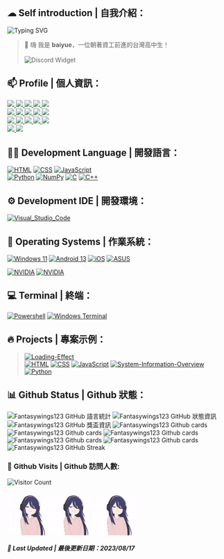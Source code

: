 ## ☁ **Self introduction | 自我介紹：**
![Typing SVG](http://readme-typing-svg.herokuapp.com/?font=Fira+Code&weight=800&size=30&pause=500&width=435&lines=baiyue)
> 👋 嗨 我是 **baiyue**，一位朝著資工前進的台灣高中生！<br><br>
![Discord Widget](https://discord.c99.nl/widget/theme-3/975001678350811206.png)

## 📫 **Profile | 個人資訊：**
<a target="_blank" title="白玥バイユエ LinkTree" href="https://linktr.ee/baiyue">
	<img src="https://img.shields.io/static/v1?style=for-the-badge&message=Linktree&color=222222&logo=Linktree&logoColor=43E55E&label=" />
</a>
<a target="_blank" title="白玥バイユエ YouTube" href="https://www.youtube.com/channel/UCbov7AOtazIZ2xY__gPPNPA">
	<img src="https://img.shields.io/static/v1?style=for-the-badge&message=YouTube&color=FF0000&logo=YouTube&logoColor=FFFFFF&label="/>
</a>
<a target="_blank" title="白玥バイユエ Facebook" href="https://www.facebook.com/baiyue001/">
	<img src="https://img.shields.io/static/v1?style=for-the-badge&message=Facebook&color=1877F2&logo=Facebook&logoColor=FFFFFF&label=" />
</a>
<a target="_blank" title="白玥バイユエ Twitter" href="https://twitter.com/s5XOa6r9p8Txct1">
	<img src="https://img.shields.io/static/v1?style=for-the-badge&message=Twitter&color=1DA1F2&logo=Twitter&logoColor=FFFFFF&label=" />
</a>
<a target="_blank" title="白玥バイユエ Steam" href="https://steamcommunity.com/id/Fantasywings123/">
	<img src="https://img.shields.io/badge/Steam-000000?style=for-the-badge&logo=steam&logoColor=white" />
</a>
<br>
<a target="_blank" title="白玥バイユエ Github" href="https://github.com/Fantasywings123">
	<img src="https://img.shields.io/static/v1?style=for-the-badge&message=GitHub&color=181717&logo=GitHub&logoColor=FFFFFF&label=" />
</a>
<a target="_blank" title="白玥バイユエ Discord" href="https://discordapp.com/users/975001678350811206">
	<img src="https://img.shields.io/static/v1?style=for-the-badge&message=Discord&color=5865F2&logo=Discord&logoColor=FFFFFF&label=" />
</a>
<a>
<a target="_blank" title="白玥バイユエ Instagram" href="https://www.instagram.com/baiyue_001/">
	<img src="https://img.shields.io/badge/Instagram-E4405F?style=for-the-badge&logo=instagram&logoColor=white" />
</a>
<a target="_blank" title="白玥バイユエ Pinterest" href="https://www.pinterest.com/fantasywings123/">
	<img src="https://img.shields.io/badge/Pinterest-%23E60023.svg?&style=for-the-badge&logo=Pinterest&logoColor=white" />
</a>
<a target="_blank" title="白玥バイユエ Reddit" href="https://www.reddit.com/user/Fantasywings123/">
	<img src="https://img.shields.io/badge/Reddit-FF4500?style=for-the-badge&logo=reddit&logoColor=white" />
</a>
<br>
<a target="_blank" title="白玥バイユエ TikTok" href="https://www.tiktok.com/@baiyue_001?ug_source=op.auth&ug_term=Linktr.ee&utm_source=awyc6vc625ejxp86&utm_campaign=tt4d_profile_link&_r=1">
	<img src="https://img.shields.io/badge/TikTok-000000?style=for-the-badge&logo=tiktok&logoColor=white" />
</a>
<a target="_blank" title="白玥バイユエ SoundCloud" href="https://soundcloud.com/anime-music-277989122">
	<img src="https://img.shields.io/badge/SoundCloud-FF3300?style=for-the-badge&logo=soundcloud&logoColor=white" />
</a>
<a target="_blank" title="白玥バイユエ Spotify" href="https://open.spotify.com/user/zv8adt12gxosuxkea5bud1iqq?si=9fcb2315b81a429b&nd=1">
	<img src="https://img.shields.io/badge/Spotify-1ED760?&style=for-the-badge&logo=spotify&logoColor=white" />
</a>
<a target="_blank" title="白玥バイユエ Twitch" href="https://www.twitch.tv/baiyue_001">
	<img src="https://img.shields.io/badge/Twitch-9146FF?style=for-the-badge&logo=twitch&logoColor=white" />
</a>
<a target="_blank" title="白玥バイユエ Gmail" href="mailto:fantasywings123@gmail.com">
	<img src="https://img.shields.io/badge/Gmail-D14836?style=for-the-badge&logo=gmail&logoColor=white" />
</a>
<br>
<a target="_blank" title="白玥バイユエ Messenger" href="https://www.messenger.com/t/100024381486336">
	<img src="https://img.shields.io/badge/Messenger-00B2FF?style=for-the-badge&logo=messenger&logoColor=white" />
</a>
<a target="_blank" title="白玥バイユエ Line" href="https://linevoom.line.me/user/_dcIw7uDA9jSbuwZ_MQconVKOTEAKVGwwYQoN18s">
	<img src="https://img.shields.io/badge/Line-00C300?style=for-the-badge&logo=line&logoColor=white" />
</a>

## 👩‍💻 **Development Language | 開發語言：**
[![HTML](https://img.shields.io/badge/HTML-E34F26?style=for-the-badge&logo=html5&logoColor=white)](https://zh.wikipedia.org/zh-tw/HTML)
[![CSS](https://img.shields.io/badge/CSS-1572B6?style=for-the-badge&logo=css3&logoColor=white)](https://zh.wikipedia.org/wiki/CSS)
[![JavaScript](https://img.shields.io/badge/JavaScript-323330?style=for-the-badge&logo=javascript&logoColor=F7DF1E)](https://zh.wikipedia.org/wiki/Javascript)  
[![Python](https://img.shields.io/badge/Python-FFD43B?style=for-the-badge&logo=python&logoColor=blue)](https://zh.wikipedia.org/wiki/Python)
[![NumPy](https://img.shields.io/badge/Numpy-777BB4?style=for-the-badge&logo=numpy&logoColor=white)](https://zh.wikipedia.org/wiki/NumPy)
[![C](https://img.shields.io/static/v1?style=for-the-badge&message=C&color=222222&logo=C&logoColor=A8B9CC&label=)](https://zh.wikipedia.org/zh-tw/C%E8%AF%AD%E8%A8%80)
[![C++](https://img.shields.io/static/v1?style=for-the-badge&message=C%2B%2B&color=00599C&logo=C%2B%2B&logoColor=FFFFFF&label=)](https://zh.wikipedia.org/wiki/c++)

## ⚙️ **Development IDE | 開發環境：**
[![Visual_Studio_Code](https://img.shields.io/badge/Visual_Studio_Code-0078D4?style=for-the-badge&logo=visual%20studio%20code&logoColor=white)](https://code.visualstudio.com/)

## 💬 **Operating Systems | 作業系統：**
[![Windows 11](https://img.shields.io/badge/Windows_11-0078d4?style=for-the-badge&logo=windows-11&logoColor=white)](https://zh.wikipedia.org/wiki/Windows_11)
[![Android 13](https://img.shields.io/badge/Android_13-3DDC84?style=for-the-badge&logo=android&logoColor=white)](https://zh.wikipedia.org/wiki/Android_13)
[![iOS](https://img.shields.io/badge/iOS-000000?style=for-the-badge&logo=ios&logoColor=white)](https://zh.wikipedia.org/wiki/IOS)
[![ASUS](https://img.shields.io/badge/asus-000000?style=for-the-badge&logo=asus&logoColor=white)](https://zh.wikipedia.org/wiki/%E8%8F%AF%E7%A2%A9)

[![NVIDIA](https://img.shields.io/badge/NVIDIA-GTX1650-76B900?style=for-the-badge&logo=nvidia&logoColor=white)](https://zh.wikipedia.org/wiki/%E8%8B%B1%E4%BC%9F%E8%BE%BE)
[![NVIDIA](https://img.shields.io/badge/NVIDIA-MX150-83B81A?style=for-the-badge&logo=nvidia&logoColor=white)](https://zh.wikipedia.org/wiki/%E8%8B%B1%E4%BC%9F%E8%BE%BE)

## 💻 **Terminal | 終端：**
[![Powershell](https://img.shields.io/badge/powershell-5391FE?style=for-the-badge&logo=powershell&logoColor=white)](https://zh.wikipedia.org/wiki/PowerShell)
[![Windows Terminal](https://img.shields.io/badge/windows%20terminal-4D4D4D?style=for-the-badge&logo=windows%20terminal&logoColor=white)](https://zh.wikipedia.org/wiki/Windows_Terminal)

## 🔥 **Projects | 專案示例：**
> [![Loading-Effect](https://github-readme-stats.vercel.app/api/pin/?username=Fantasywings123&repo=Loading-Effect&show_icons=true&bg_color=23272A&title_color=FF73F1&text_color=FFC0CB&icon_color=9B84EE&count_private=true&border_color=fAA61A&border_radius=10)](https://github.com/Fantasywings123/Loading-Effect)  
> [![HTML](https://img.shields.io/badge/HTML-E34F26?style=for-the-badge&logo=html5&logoColor=white)](https://zh.wikipedia.org/zh-tw/HTML)
[![CSS](https://img.shields.io/badge/CSS-1572B6?style=for-the-badge&logo=css3&logoColor=white)](https://zh.wikipedia.org/wiki/CSS)
[![JavaScript](https://img.shields.io/badge/JavaScript-323330?style=for-the-badge&logo=javascript&logoColor=F7DF1E)](https://zh.wikipedia.org/wiki/Javascript)
> [![System-Information-Overview](https://github-readme-stats.vercel.app/api/pin/?username=Fantasywings123&repo=System-Information-Overview&show_icons=true&bg_color=001529&title_color=88deb0&text_color=f7f6fb&icon_color=ffdd02&count_private=true&border_color=fAA61A&border_radius=10)](https://github.com/Fantasywings123/Loading-Effect)  
> [![Python](https://img.shields.io/badge/Python-FFD43B?style=for-the-badge&logo=python&logoColor=blue)](https://zh.wikipedia.org/wiki/Python)

## 📊 **Github Status | Github 狀態：**
![Fantasywings123 GitHub 語言統計](https://github-readme-stats.vercel.app/api/top-langs/?username=Fantasywings123&show_icons=true&bg_color=23272A&title_color=FFC0CB&text_color=FFC0CB&icon_color=9B84EE&count_private=true&include_all_commits=true&border_color=9B84EE&border_radius=10)
![Fantasywings123 GitHub 狀態資訊](https://github-readme-stats.vercel.app/api/?username=Fantasywings123&show_icons=true&bg_color=23272A&title_color=FF73F1&text_color=FFC0CB&icon_color=9B84EE&count_private=true&include_all_commits=true&border_color=9B84EE&border_radius=10)
![Fantasywings123 GitHub 獎盃資訊](https://github-profile-trophy.vercel.app/?username=Fantasywings123&column=8&theme=radical)
![Fantasywings123 Github cards](https://github-profile-summary-cards.vercel.app/api/cards/profile-details?username=Fantasywings123&theme=dracula)
![Fantasywings123 Github cards](https://github-profile-summary-cards.vercel.app/api/cards/repos-per-language?username=Fantasywings123&theme=dracula)
![Fantasywings123 Github cards](https://github-profile-summary-cards.vercel.app/api/cards/most-commit-language?username=Fantasywings123&theme=dracula)
![Fantasywings123 Github cards](https://github-profile-summary-cards.vercel.app/api/cards/stats?username=Fantasywings123&theme=dracula)
![Fantasywings123 Github cards](https://github-profile-summary-cards.vercel.app/api/cards/productive-time?username=Fantasywings123&theme=dracula)
![Fantasywings123 GitHub Streak](https://streak-stats.demolab.com?user=Fantasywings123&theme=radical&hide_border=&border_radius=5&locale=zh_Hant)
### 🚪 **Github Visits | Github 訪問人數:**
![Visitor Count](https://profile-counter.glitch.me/{Fantasywings123}/count.svg)

<div style="display: flex;">
  <img src="pic/hoshino.gif" alt="圖片說明" width="100" height="100" />
  <img src="pic/hoshino.gif" alt="圖片說明" width="100" height="100" />
  <img src="pic/hoshino.gif" alt="圖片說明" width="100" height="100" />
</div>

##### 📆 **Last Updated | 最後更新日期：2023/08/17**
